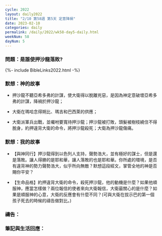 ```yaml
---
cycle: 2022
layout: daily2022
title: "2/10 第58週 第5天 定意降禍"
date: 2023-02-10
categories: daily
permalink: /daily/2022/wk58-day5-daily.html
weekNum: 58
dayNum: 5
---
```


### 問題：是誰使押沙龍落敗?

{%- include BibleLinks2022.html -%}

### 默想：神的故事
+ 押沙龍不聽亞希多弗的計謀，使大衛得以脫離兇惡，是因為神定意破壞亞希多弗的計謀，降禍於押沙龍；  

+ 大衛在瑪哈念得朔比、瑪吉和巴西萊的供應；  

+ 大衛派軍兵出戰，並囑咐要寬待押沙龍；押沙龍被打敗，頭髮被樹枝繞住不得脫身，約押違背大衛的命令，將押沙龍殺死；大衛為押沙龍傷痛。  

### 默想：我的故事  
+ 【與神同行】押沙龍得到以色列人支持，聲勢浩大，並有極好的謀士，但是還是落敗。讓人得勝的是耶和華，讓人落敗的也是耶和華。你所處的環境，是否有違背神的勢力聲勢浩大，似乎所向無敵？默想這段經文，掌管全地的神是否賜你平安？  

+ 【生命品格】約押違背大衛的命令，殺死押沙龍，他的動機是什麼？如果他順服神，應當怎樣做？兩位報信的使者來向大衛報信，大衛最關心的是什麼？如果是順服神的心意，大衛的反應會有什麼不同？(可與大衛在拔示巴的第一個孩子死去的時候的禱告做對比。)  


### 禱告：

### 筆記與生活回應：
